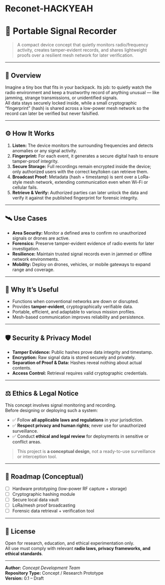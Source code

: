 # Reconet-HACKYEAH
# 📡 Portable Signal Recorder

> A compact device concept that quietly monitors radio/frequency activity, creates tamper-evident records, and shares lightweight proofs over a resilient mesh network for later verification.

---

## 🧠 Overview
Imagine a tiny box that fits in your backpack. Its job: to quietly watch the radio environment and keep a trustworthy record of anything unusual — like jamming, strange transmissions, or unidentified signals.  
All data stays securely locked inside, while a small cryptographic “fingerprint” (hash) is shared across a low-power mesh network so the record can later be verified but never falsified.

---

## ⚙️ How It Works
1. **Listen:** The device monitors the surrounding frequencies and detects anomalies or any signal activity.  
2. **Fingerprint:** For each event, it generates a secure digital hash to ensure tamper-proof integrity.  
3. **Secure Storage:** Full recordings remain encrypted inside the device; only authorized users with the correct key/token can retrieve them.  
4. **Broadcast Proof:** Metadata (hash + timestamp) is sent over a LoRa-style mesh network, extending communication even when Wi-Fi or cellular fails.  
5. **Retrieve & Verify:** Authorized parties can later unlock the data and verify it against the published fingerprint for forensic integrity.

---

## 🛰️ Use Cases
- **Area Security:** Monitor a defined area to confirm no unauthorized signals or drones are active.  
- **Forensics:** Preserve tamper-evident evidence of radio events for later investigation.  
- **Resilience:** Maintain trusted signal records even in jammed or offline network environments.  
- **Mobility:** Deploy on drones, vehicles, or mobile gateways to expand range and coverage.

---

## 🔐 Why It’s Useful
- Functions when conventional networks are down or disrupted.  
- Provides **tamper-evident**, cryptographically verifiable data.  
- Portable, efficient, and adaptable to various mission profiles.  
- Mesh-based communication improves reliability and persistence.

---

## 🛡️ Security & Privacy Model
- **Tamper Evidence:** Public hashes prove data integrity and timestamp.  
- **Encryption:** Raw signal data is stored securely and privately.  
- **Separation of Proof & Data:** Hashes reveal nothing about actual contents.  
- **Access Control:** Retrieval requires valid cryptographic credentials.

---

## ⚖️ Ethics & Legal Notice
This concept involves signal monitoring and recording.  
Before designing or deploying such a system:
- ✅ Follow **all applicable laws and regulations** in your jurisdiction.  
- ✅ **Respect privacy and human rights**; never use for unauthorized surveillance.  
- ✅ Conduct **ethical and legal review** for deployments in sensitive or conflict areas.  

> This project is **a conceptual design**, not a ready-to-use surveillance or interception tool.

---

## 🧩 Roadmap (Conceptual)
- [ ] Hardware prototyping (low-power RF capture + storage)  
- [ ] Cryptographic hashing module  
- [ ] Secure local data vault  
- [ ] LoRa/mesh proof broadcasting  
- [ ] Forensic data retrieval + verification tool  

---

## 🧾 License
Open for research, education, and ethical experimentation only.  
All use must comply with relevant **radio laws, privacy frameworks, and ethical standards**.

---

**Author:** *Concept Development Team*  
**Repository Type:** Concept / Research Prototype  
**Version:** 0.1 – Draft  
